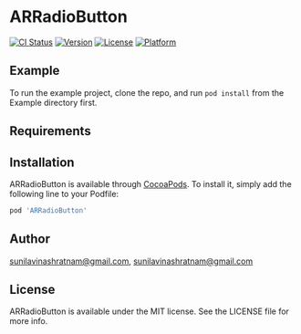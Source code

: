 # ARRadioButton

[![CI Status](https://img.shields.io/travis/sunilavinashratnam@gmail.com/ARRadioButton.svg?style=flat)](https://travis-ci.org/sunilavinashratnam@gmail.com/ARRadioButton)
[![Version](https://img.shields.io/cocoapods/v/ARRadioButton.svg?style=flat)](https://cocoapods.org/pods/ARRadioButton)
[![License](https://img.shields.io/cocoapods/l/ARRadioButton.svg?style=flat)](https://cocoapods.org/pods/ARRadioButton)
[![Platform](https://img.shields.io/cocoapods/p/ARRadioButton.svg?style=flat)](https://cocoapods.org/pods/ARRadioButton)

## Example

To run the example project, clone the repo, and run `pod install` from the Example directory first.

## Requirements

## Installation

ARRadioButton is available through [CocoaPods](https://cocoapods.org). To install
it, simply add the following line to your Podfile:

```ruby
pod 'ARRadioButton'
```

## Author

sunilavinashratnam@gmail.com, sunilavinashratnam@gmail.com

## License

ARRadioButton is available under the MIT license. See the LICENSE file for more info.

